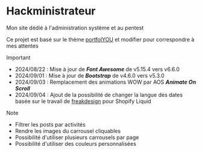 # Hackministrateur
 Mon site dédié à l'administration système et au pentest

Ce projet est basé sur le thème [portfolYOU](https://github.com/yousinix/portfolYOU) et modifier pour correspondre à mes attentes

> [!IMPORTANT]
>
> * 2024/08/22 : Mise à jour de ***Font Awesome*** de v5.15.4 vers v6.6.0
> * 2024/09/01 : Mise à jour de ***Bootstrap*** de v4.6.0 vers v5.3.0
> * 2024/09/03 : Remplacement des animations WOW par AOS ***Animate On Scroll***
> * 2024/09/04 : Ajout de la possibilité de changer la langue des dates basée sur le travail de [freakdesign](https://github.com/freakdesign/Shopify-code-snippets/blob/master/Translate%20date%20strings%20into%20other%20languages/date-translate.liquid) pour Shopify Liquid

> [!NOTE]
>
> * Filtrer les posts par activités
> * Rendre les images du carrousel cliquables
> * Possibilité d'utiliser plusieurs carrousels par page
> * Possibilité d'utiliser des couleurs personnalisées
